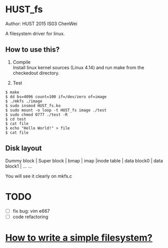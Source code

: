 # HUST_fs
Author: HUST 2015 IS03 ChenWei

A filesystem driver for linux.


## How to use this?
1. Compile  
Install linux kernel sources (Linux 4.14) and run make from the checkedout directory.

2. Test  
````shell
$ make
$ dd bs=4096 count=100 if=/dev/zero of=image
$ ./mkfs ./image
$ sudo insmod HUST_fs.ko
$ sudo mount -o loop -t HUST_fs image ./test
$ sudo chmod 0777 ./test -R
$ cd test
$ cat file
$ echo "Hello World!" > file
$ cat file
````
## Disk layout

Dummy block | Super block | bmap | imap |inode table | data block0 | data block1 | ... ...  

You will see it clearly on mkfs.c

# TODO
- [ ] fix bug: vim e667  
- [ ] code refactoring

# [How to write a simple filesystem?](https://zhangshurong.github.io/2019/01/02/%E5%8A%A8%E6%89%8B%E5%86%99%E4%B8%80%E4%B8%AA%E7%AE%80%E5%8D%95%E7%9A%84%E6%96%87%E4%BB%B6%E7%B3%BB%E7%BB%9F/#more)   
